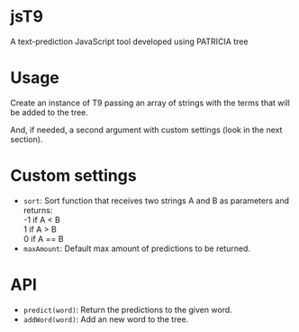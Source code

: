 jsT9
====

A text-prediction JavaScript tool developed using PATRICIA tree

Usage
=====

Create an instance of T9 passing an array of strings with the terms that will be added to the tree. 

And, if needed, a second argument with custom settings (look in the next section).

Custom settings
===============

* `sort`: Sort function that receives two strings A and B as parameters and returns:  
 -1 if A < B  
 1 if A > B  
 0 if A == B
* `maxAmount`: Default max amount of predictions to be returned.

API
===

* `predict(word)`: Return the predictions to the given word.
* `addWord(word)`: Add an new word to the tree.
